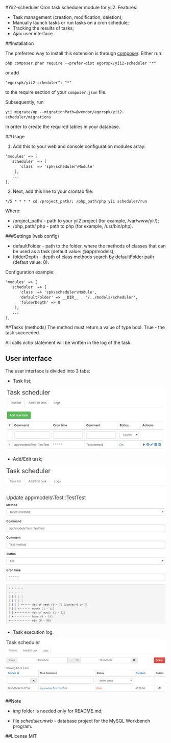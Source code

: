 #Yii2-scheduler
Cron task scheduler module for yii2. Features:

* Task management (creation, modification, deletion);
* Manually launch tasks or run tasks on a cron schedule;
* Tracking the results of tasks;
* Ajax user interface.

##Installation

The preferred way to install this extension is through [composer](http://getcomposer.org/download/).
Either run:

```
php composer.phar require --prefer-dist egorspk/yii2-scheduler "*"
```

or add
```
"egorspk/yii2-scheduler": "*"
```
to the require section of your `composer.json` file.

Subsequently, run
```
yii migrate/up --migrationPath=@vendor/egorspk/yii2-scheduler/migrations
```
in order to create the required tables in your database.

##Usage
1. Add this to your web and console configuration modules array:
```
'modules' => [
  'scheduler' => [
      'class' => 'spk\scheduler\Module'
    ],
   ...
],
```
2. Next, add this line to your crontab file:
```
*/5 * * * * cd /project_path/; /php_path/php yii scheduler/run
```
Where:
 * /project_path/ - path to your yii2 project (for example, /var/www/yii/);
 * /php_path/ php - path to php (for example, /usr/bin/php).

###Settings (web config)
* defaultFolder - path to the folder, where the methods of classes that can be used as a task (default value: 
@app/models);
* folderDepth - depth of class methods search by defaultFolder path (defaut value: 0).

Configuration example:
```
'modules' => [
  'scheduler' => [
      'class' => 'spk\scheduler\Module',
      'defaultFolder' => __DIR__ . '/../models/scheduler',
      'folderDepth' => 0
    ],  
   ...
],
```

##Tasks (methods)
The method must return a value of type bool. True - the task succeeded.

All calls *echo* statement will be written in the log of the task.

## User interface
The user interface is divided into 3 tabs:
* Task list;

![Task list](img/task_list.png)

* Add/Edit task;

![Add/Edit task](img/add-edit_task.png)

* Task execution log.

![Logs](img/logs.png)

##Note

* *img* folder is needed only for README.md;

* file *scheduler.mwb* - database project for the MySQL Workbench program.

##License
MIT